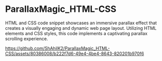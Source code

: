 # ParallaxMagic_HTML-CSS
HTML and CSS code snippet showcases an immersive parallax effect that creates a visually engaging and dynamic web page layout. Utilizing HTML elements and CSS styles, this code implements a captivating parallax scrolling experience.


https://github.com/ShAhilK2/ParallaxMagic_HTML-CSS/assets/80386008/b222f7d6-49e4-4be4-8643-820201b970f6

